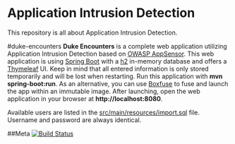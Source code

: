 Application Intrusion Detection
============
This repository is all about Application Intrusion Detection.

#duke-encounters
**Duke Encounters** is a complete web application utilizing Application Intrusion Detection based on [OWASP AppSensor](http://appsensor.org). This web application is using [Spring Boot](http://projects.spring.io/spring-boot) with a [h2](http://www.h2database.com) in-memory database and offers a [Thymeleaf](http://www.thymeleaf.org) UI. Keep in mind that all entered information is only stored temporarily and will be lost when restarting. Run this application with **mvn spring-boot:run**. As an alternative, you can use [Boxfuse](https://boxfuse.com) to fuse and launch the app within an immutable image. After launching, open the web application in your browser at **http://localhost:8080**.

Available users are listed in the [src/main/resources/import.sql](https://github.com/dschadow/ApplicationIntrusionDetection/blob/master/duke-encounters/src/main/resources/import.sql) file. Username and password are always identical.

##Meta
[![Build Status](https://travis-ci.org/dschadow/ApplicationIntrusionDetection.svg)](https://travis-ci.org/dschadow/ApplicationIntrusionDetection)